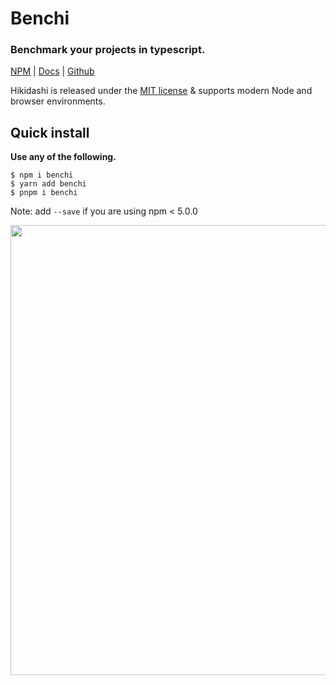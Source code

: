 # Benchi

### Benchmark your projects in typescript.

[NPM](https://npm.im/benchi) |
[Docs](https://kaihodev.github.io/benchi) |
[Github](https://github.com/kaihodev/benchi/tree/develop)

Hikidashi is released under the [MIT license](https://github.com/kaihodev/benchi/blob/develop/LICENSE) & supports modern Node and browser environments.<br>

## Quick install

**Use any of the following.**
```shell
$ npm i benchi
$ yarn add benchi
$ pnpm i benchi
```
Note: add `--save` if you are using npm < 5.0.0

<div align="center">
<img src="https://imgur.com/a/tyyontt" width="720" />
</div>
